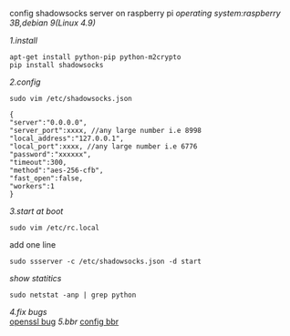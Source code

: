 config shadowsocks server on raspberry pi
_operating system:raspberry 3B,debian 9(Linux 4.9)_  

*1.install*  
```
apt-get install python-pip python-m2crypto
pip install shadowsocks
```

*2.config*  
```
sudo vim /etc/shadowsocks.json
```
```
{
"server":"0.0.0.0",
"server_port":xxxx, //any large number i.e 8998
"local_address":"127.0.0.1",
"local_port":xxxx, //any large number i.e 6776
"password":"xxxxxx",
"timeout":300,
"method":"aes-256-cfb",
"fast_open":false,
"workers":1
}
```
*3.start at boot*  
```
sudo vim /etc/rc.local
```
add one line
```
sudo ssserver -c /etc/shadowsocks.json -d start
```
*show statitics*
```
sudo netstat -anp | grep python
```
*4.fix bugs*  
[openssl bug](https://blog.lyz810.com/article/2016/09/shadowsocks-with-openssl-greater-than-110/)
*5.bbr*
[config bbr](https://github.com/iMeiji/shadowsocks_install/wiki/%E5%BC%80%E5%90%AFTCP-BBR%E6%8B%A5%E5%A1%9E%E6%8E%A7%E5%88%B6%E7%AE%97%E6%B3%95)
